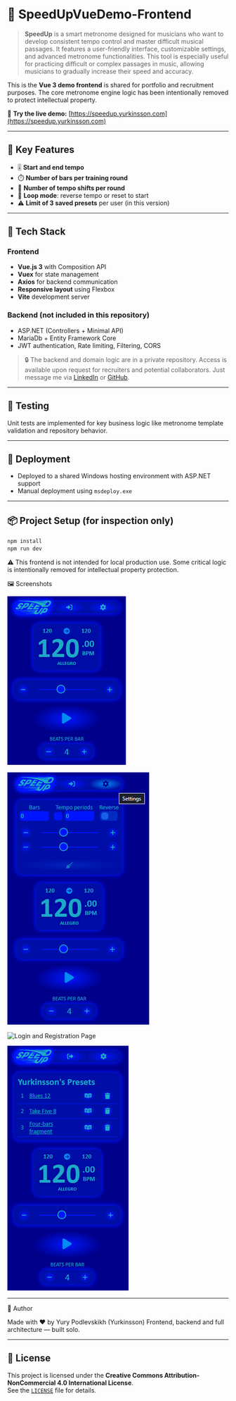 # 🎵 SpeedUpVueDemo-Frontend

> **SpeedUp** is a smart metronome designed for musicians who want to develop consistent tempo control 
> and master difficult musical passages. It features a user-friendly interface, customizable settings, 
> and advanced metronome functionalities.
> This tool is especially useful for practicing difficult or complex passages in music,
> allowing musicians to gradually increase their speed and accuracy.

This is the **Vue 3 demo frontend** is shared for portfolio and recruitment purposes.
The core metronome engine logic has been intentionally removed to protect intellectual property.

🔗 **Try the live demo:** [https://speedup.yurkinsson.com](https://speedup.yurkinsson.com)

---

## 🎯 Key Features

- 🎚️ **Start and end tempo**
- ⏱️ **Number of bars per training round**
- 🔁 **Number of tempo shifts per round**
- 🔄 **Loop mode**: reverse tempo or reset to start
- ⚠️ **Limit of 3 saved presets** per user (in this version)

---

## 🧩 Tech Stack

### Frontend
- **Vue.js 3** with Composition API
- **Vuex** for state management
- **Axios** for backend communication
- **Responsive layout** using Flexbox
- **Vite** development server

### Backend (not included in this repository)
- ASP.NET (Controllers + Minimal API)
- MariaDb + Entity Framework Core
- JWT authentication, Rate limiting, Filtering, CORS

> 🔒 The backend and domain logic are in a private repository.
> Access is available upon request for recruiters and potential collaborators.
> Just message me via [LinkedIn](https://www.linkedin.com/in/yury-podlevskikh/) or [GitHub](https://github.com/Yurypodlevskikh).

---

## 🧪 Testing

Unit tests are implemented for key business logic like metronome template validation and repository behavior.

---

## 🚀 Deployment

- Deployed to a shared Windows hosting environment with ASP.NET support
- Manual deployment using `msdeploy.exe`

---

## 📦 Project Setup (for inspection only)

```bash
npm install
npm run dev
```

⚠️ This frontend is not intended for local production use.
Some critical logic is intentionally removed for intellectual property protection.

🖼️ Screenshots

![Main Page](screenshots/speedup_main.png)

![Settings Page](screenshots/speedup_settings.png)

![Login and Registration Page](screenshots/speedup_training.png)

![Presets Page](screenshots/speedup_presets.png)

---

🙌 Author

Made with ❤️ by Yury Podlevskikh (Yurkinsson)
Frontend, backend and full architecture — built solo.

---

## 📄 License

This project is licensed under the **Creative Commons Attribution-NonCommercial 4.0 International License**.  
See the [`LICENSE`](./LICENSE) file for details.
